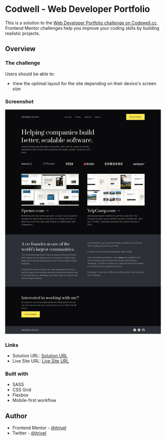 # Codwell - Web Developer Portfolio

This is a solution to the [Web Developer Portfolio challenge on Codewell.cc](https://www.codewell.cc/challenges/web-developer-portfolio--617d4897a383e41090a3e46f). Frontend Mentor challenges help you improve your coding skills by building realistic projects. 

## Overview

### The challenge

Users should be able to:

- View the optimal layout for the site depending on their device's screen size

### Screenshot

![Design preview for the Web Developer Portfolio challenge](./design/desktop-preview.jpg)

### Links

- Solution URL: [Solution URL](https://www.codewell.cc/challenges/web-developer-portfolio--617d4897a383e41090a3e46f/solution/61da90b26da8ba3fac6b00dd)
- Live Site URL: [Live Site URL](https://codwell-webdeveloper-challenge.netlify.app/)

### Built with
- SASS
- CSS Grid
- Flexbox
- Mobile-first workflow

## Author
- Frontend Mentor - [@jtrivel](https://www.frontendmentor.io/profile/jtrivel)
- Twitter - [@jtrivel](https://www.twitter.com/jtrivel)